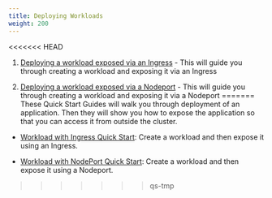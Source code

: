 ```yaml
---
title: Deploying Workloads
weight: 200
---
```


<<<<<<< HEAD
1. [Deploying a workload exposed via an Ingress](./quickstart-deploy-workload-ingress) - This will guide you through creating a workload and exposing it via an Ingress

2. [Deploying a workload exposed via a Nodeport](./quickstart-deploy-workload-nodeport) - This will guide you through creating a workload and exposing it via a Nodeport
=======
These Quick Start Guides will walk you through deployment of an application. Then they will show you how to expose the application so that you can access it from outside the cluster.

- [Workload with Ingress Quick Start](./quickstart-deploy-workload-ingress): Create a workload and then expose it using an Ingress.

- [Workload with NodePort Quick Start](./quickstart-deploy-workload-nodeport): Create a workload and then expose it using a Nodeport.
>>>>>>> qs-tmp

